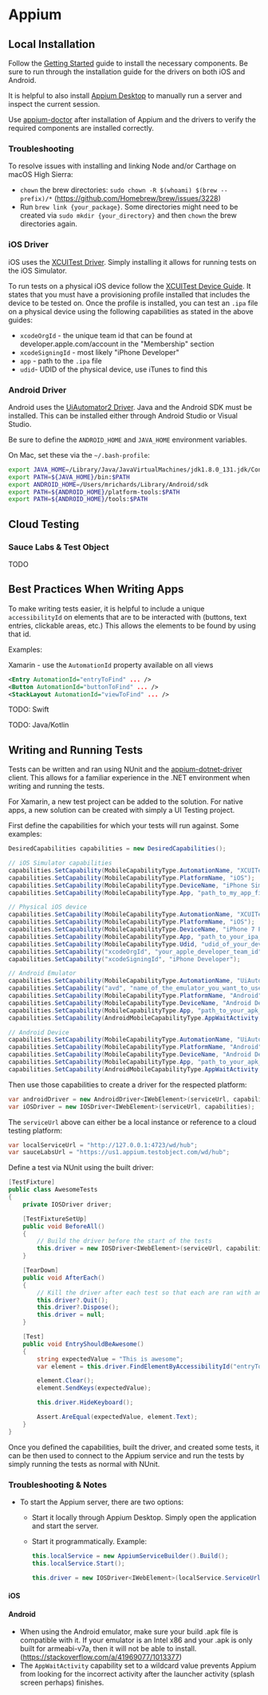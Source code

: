 # Appium

## Local Installation

Follow the [Getting Started](https://appium.io/docs/en/about-appium/getting-started/?lang=en) guide to install the necessary components. Be sure to run through the installation guide for the drivers on both iOS and Android. 

It is helpful to also install [Appium Desktop](https://github.com/appium/appium-desktop/releases) to manually run a server and inspect the current session.

Use [appium-doctor](https://github.com/appium/appium-doctor) after installation of Appium and the drivers to verify the required components are installed correctly.

### Troubleshooting

To resolve issues with installing and linking Node and/or Carthage on macOS High Sierra:
* `chown` the brew directories: `sudo chown -R $(whoami) $(brew --prefix)/*` (https://github.com/Homebrew/brew/issues/3228)
* Run `brew link {your_package}`. Some directories might need to be created via `sudo mkdir {your_directory}` and then `chown` the brew directories again.

### iOS Driver

iOS uses the [XCUITest Driver](https://appium.io/docs/en/drivers/ios-xcuitest/index.html). Simply installing it allows for running tests on the iOS Simulator.

To run tests on a physical iOS device follow the [XCUITest Device Guide](https://appium.io/docs/en/drivers/ios-xcuitest-real-devices/). It states that you must have a provisioning profile installed that includes the device to be tested on. Once the profile is installed, you can test an `.ipa` file on a physical device using the following capabilities as stated in the above guides:

* `xcodeOrgId` - the unique team id that can be found at developer.apple.com/account in the "Membership" section
* `xcodeSigningId` - most likely "iPhone Developer"
* `app` - path to the `.ipa` file
* `udid`- UDID of the physical device, use iTunes to find this

### Android Driver

Android uses the [UiAutomator2 Driver](http://appium.io/docs/en/drivers/android-uiautomator2/index.html). Java and the Android SDK must be installed. This can be installed either through Android Studio or Visual Studio.

Be sure to define the `ANDROID_HOME` and `JAVA_HOME` environment variables.

On Mac, set these via the `~/.bash-profile`:

```bash
export JAVA_HOME=/Library/Java/JavaVirtualMachines/jdk1.8.0_131.jdk/Contents/Home
export PATH=${JAVA_HOME}/bin:$PATH
export ANDROID_HOME=/Users/mrichards/Library/Android/sdk
export PATH=${ANDROID_HOME}/platform-tools:$PATH
export PATH=${ANDROID_HOME}/tools:$PATH
```

## Cloud Testing

### Sauce Labs & Test Object

TODO

## Best Practices When Writing Apps

To make writing tests easier, it is helpful to include a unique `accessibilityId` on elements that are to be interacted with (buttons, text entries, clickable areas, etc.) This allows the elements to be found by using that id.

Examples:

Xamarin - use the `AutomationId` property available on all views

```xml
<Entry AutomationId="entryToFind" ... />
<Button AutomationId="buttonToFind" ... />
<StackLayout AutomationId="viewToFind" ... />
```

TODO: Swift

TODO: Java/Kotlin

## Writing and Running Tests

Tests can be written and ran using NUnit and the [appium-dotnet-driver](https://github.com/appium/appium-dotnet-driver) client. This allows for a familiar experience in the .NET environment when writing and running the tests.

For Xamarin, a new test project can be added to the solution. For native apps, a new solution can be created with simply a UI Testing project.

First define the capabilities for which your tests will run against. Some examples:

```csharp
DesiredCapabilities capabilities = new DesiredCapabilities();

// iOS Simulator capabilities
capabilities.SetCapability(MobileCapabilityType.AutomationName, "XCUITest");
capabilities.SetCapability(MobileCapabilityType.PlatformName, "iOS");
capabilities.SetCapability(MobileCapabilityType.DeviceName, "iPhone Simulator");
capabilities.SetCapability(MobileCapabilityType.App, "path_to_my_app_file");

// Physical iOS device
capabilities.SetCapability(MobileCapabilityType.AutomationName, "XCUITest");
capabilities.SetCapability(MobileCapabilityType.PlatformName, "iOS");
capabilities.SetCapability(MobileCapabilityType.DeviceName, "iPhone 7 Plus");
capabilities.SetCapability(MobileCapabilityType.App, "path_to_your_ipa_file");
capabilities.SetCapability(MobileCapabilityType.Udid, "udid_of_your_device");
capabilities.SetCapability("xcodeOrgId", "your_apple_developer_team_id");
capabilities.SetCapability("xcodeSigningId", "iPhone Developer");

// Android Emulator
capabilities.SetCapability(MobileCapabilityType.AutomationName, "UiAutomator2");
capabilities.SetCapability("avd", "name_of_the_emulator_you_want_to_use");
capabilities.SetCapability(MobileCapabilityType.PlatformName, "Android");
capabilities.SetCapability(MobileCapabilityType.DeviceName, "Android Device");
capabilities.SetCapability(MobileCapabilityType.App, "path_to_your_apk_file");
capabilities.SetCapability(AndroidMobileCapabilityType.AppWaitActivity, "*");

// Android Device
capabilities.SetCapability(MobileCapabilityType.AutomationName, "UiAutomator2");
capabilities.SetCapability(MobileCapabilityType.PlatformName, "Android");
capabilities.SetCapability(MobileCapabilityType.DeviceName, "Android Device");
capabilities.SetCapability(MobileCapabilityType.App, "path_to_your_apk_file");
capabilities.SetCapability(AndroidMobileCapabilityType.AppWaitActivity, "*");
```

Then use those capabilities to create a driver for the respected platform:

```csharp
var androidDriver = new AndroidDriver<IWebElement>(serviceUrl, capabilities);
var iOSDriver = new IOSDriver<IWebElement>(serviceUrl, capabilities);
```

The `serviceUrl` above can either be a local instance or reference to a cloud testing platform:

```csharp
var localServiceUrl = "http://127.0.0.1:4723/wd/hub";
var sauceLabsUrl = "https://us1.appium.testobject.com/wd/hub";
```

Define a test via NUnit using the built driver:

```csharp
[TestFixture]
public class AwesomeTests
{
    private IOSDriver driver;

    [TestFixtureSetUp]
    public void BeforeAll()
    {
        // Build the driver before the start of the tests
        this.driver = new IOSDriver<IWebElement>(serviceUrl, capabilities);
    }

    [TearDown]
    public void AfterEach()
    {
        // Kill the driver after each test so that each are ran with an independent driver instance
        this.driver?.Quit();
        this.driver?.Dispose();
        this.driver = null;
    }

    [Test]
    public void EntryShouldBeAwesome()
    {
        string expectedValue = "This is awesome";
        var element = this.driver.FindElementByAccessibilityId("entryToFind");

        element.Clear();
        element.SendKeys(expectedValue);

        this.driver.HideKeyboard();

        Assert.AreEqual(expectedValue, element.Text);
    }
}
```

Once you defined the capabilities, built the driver, and created some tests, it can be then used to connect to the Appium service and run the tests by simply running the tests as normal with NUnit.

### Troubleshooting & Notes

* To start the Appium server, there are two options:
  * Start it locally through Appium Desktop. Simply open the application and start the server.
  * Start it programmatically. Example:

    ```csharp
    this.localService = new AppiumServiceBuilder().Build();
    this.localService.Start();

    this.driver = new IOSDriver<IWebElement>(localService.ServiceUrl, capabilities);
    ```

#### iOS

#### Android

* When using the Android emulator, make sure your build .apk file is compatible with it. If your emulator is an Intel x86 and your .apk is only built for armeabi-v7a, then it will not be able to install. (https://stackoverflow.com/a/41969077/1013377)
* The `AppWaitActivity` capability set to a wildcard value prevents Appium from looking for the incorrect activity after the launcher activity (splash screen perhaps) finishes.
